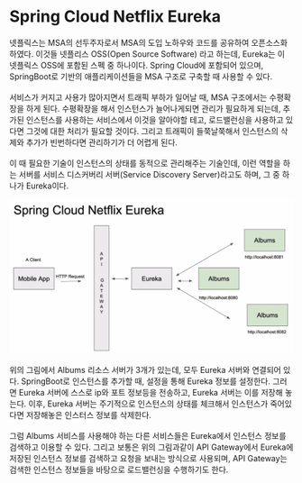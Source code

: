# Spring Cloud Netflix Eureka

넷플릭스는 MSA의 선두주자로서 MSA의 도입 노하우와 코드를 공유하여 오픈소스화 하였다. 이것들 넷플리스 OSS(Open Source Software) 라고 하는데, Eureka는 이 넷플릭스 OSS에 포함된 스펙 중 하나이다. Spring Cloud에 포함되어 있으며, SpringBoot로 기반의 애플리케이션들을 MSA 구조로 구축할 때 사용할 수 있다.
<br/><br/>
서비스가 커지고 사용가 많아지면서 트래픽 부하가 일어날 때, MSA 구조에서는 수평확장을 하게 
된다. 수평확장을 해서 인스턴스가 늘어나게되면 관리가 필요하게 되는데, 추가된 인스턴스를 사용하는 서비스에서 이것을 알아야할 테고, 로드밸런싱을 사용하고 있다면 그것에 대한 처리가 필요할 것이다. 그리고 트래픽이 들쭉날쭉해서 인스턴스의 삭제와 추가가 빈번하다면 관리하기가 더 어렵게 된다.
<br/><br/>
이 때 필요한 기술이 인스턴스의 상태를 동적으로 관리해주는 기술인데, 이런 역할을 하는 서버를 서비스 디스커버리 서버(Service Discovery Server)라고도 하며, 그 중 하나가 Eureka이다.

<kbd><img src="images/Eureka/Eureka.JPG"></kbd>

위의 그림에서 Albums 리소스 서버가 3개가 있는데, 모두 Eureka 서버와 연결되어 있다. SpringBoot로 인스턴스를 추가할 때, 설정을 통해 Eureka 정보를 설정한다. 그러면 Eureka 서버에 스스로 ip와 포트 정보등을 전송하고, Eureka 서버는 이를 저장해 놓는다. 이후, Eureka 서버는 주기적으로 인스턴스의 상태를 체크해서 인스턴스가 죽어있다면 저장해놓은 인스터스 정보를 삭제한다.
<br/><br/>
그럼 Albums 서비스를 사용해야 하는 다른 서비스들은 Eureka에서 인스턴스 정보를 검색하고 이용할 수 있다. 그리고 보통은 위의 그림과같이 API Gateway에서 Eureka에 저장된 인스턴스 정보를 검색하고 요청을 보내는 방식으로 사용되며, API Gateway는 검색한 인스턴스 정보들을 바탕으로 로드밸런싱을 수행하기도 한다.